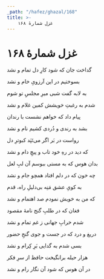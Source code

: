 ```yaml
---
_path: "/hafez/ghazal/168"
title: >-
    غزل شمارهٔ ۱۶۸
---
```

# غزل شمارهٔ ۱۶۸

<div class="b" id="bn1"><div class="m1"><p>گداخت جان که شود کارِ دل تمام و نشد</p></div>
<div class="m2"><p>بسوختیم در این آرزویِ خام و نشد</p></div></div>
<div class="b" id="bn2"><div class="m1"><p>به لابه گفت شبی میرِ مجلسِ تو شوم</p></div>
<div class="m2"><p>شدم به رغبتِ خویشش کمین غلام و نشد</p></div></div>
<div class="b" id="bn3"><div class="m1"><p>پیام داد که خواهم نشست با رندان</p></div>
<div class="m2"><p>بشد به رندی و دُردی کشیم نام و نشد</p></div></div>
<div class="b" id="bn4"><div class="m1"><p>رواست در بَر اگر می‌تَپَد کبوترِ دل</p></div>
<div class="m2"><p>که دید در رهِ خود تاب و پیچِ دام و نشد</p></div></div>
<div class="b" id="bn5"><div class="m1"><p>بدان هوس که به مستی ببوسم آن لبِ لعل</p></div>
<div class="m2"><p>چه خون که در دلم افتاد همچو جام و نشد</p></div></div>
<div class="b" id="bn6"><div class="m1"><p>به کویِ عشق مَنِه بی‌دلیلِ راه، قدم</p></div>
<div class="m2"><p>که من به خویش نمودم صد اهتمام و نشد</p></div></div>
<div class="b" id="bn7"><div class="m1"><p>فغان که در طلبِ گنج نامهٔ مقصود</p></div>
<div class="m2"><p>شدم خرابِ جهانی ز غم تمام و نشد</p></div></div>
<div class="b" id="bn8"><div class="m1"><p>دریغ و درد که در جست و جوی گنجِ حضور</p></div>
<div class="m2"><p>بسی شدم به گدایی بَرِ کِرام و نشد</p></div></div>
<div class="b" id="bn9"><div class="m1"><p>هزار حیله برانگیخت حافظ از سرِ فکر</p></div>
<div class="m2"><p>در آن هوس که شود آن نگار رام و نشد</p></div></div>
